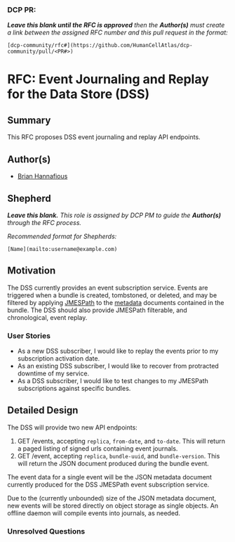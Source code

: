 ### DCP PR:

***Leave this blank until the RFC is approved** then the **Author(s)** must create a link between the assigned RFC number and this pull request in the format:*

`[dcp-community/rfc#](https://github.com/HumanCellAtlas/dcp-community/pull/<PR#>)`

# RFC: Event Journaling and Replay for the Data Store (DSS)

## Summary

This RFC proposes DSS event journaling and replay API endpoints.

## Author(s)

* [Brian Hannafious](mailto:bhannafi@ucsc.edu)

## Shepherd
***Leave this blank.** This role is assigned by DCP PM to guide the **Author(s)** through the RFC process.*

*Recommended format for Shepherds:*

 `[Name](mailto:username@example.com)`

## Motivation

The DSS currently provides an event subscription service. Events are triggered when a bundle is created, tombstoned, or
deleted, and may be filtered by applying [JMESPath](http://jmespath.org/) to the
[metadata](https://github.com/HumanCellAtlas/metadata-schema) documents contained in the bundle. The DSS should also
provide JMESPath filterable, and chronological, event replay.

### User Stories

* As a new DSS subscriber, I would like to replay the events prior to my subscription activation date.
* As an existing DSS subscriber, I would like to recover from protracted downtime of my service.
* As a DSS subscriber, I would like to test changes to my JMESPath subscriptions against specific bundles.

## Detailed Design

The DSS will provide two new API endpoints:
  1. GET /events, accepting `replica`, `from-date`, and `to-date`. This will return a paged listing of signed urls
     containing event journals.
  1. GET /event, accepting `replica`, `bundle-uuid`, and `bundle-version`. This will return the JSON
     document produced during the bundle event.

The event data for a single event will be the JSON metadata document currently produced for the DSS JMESPath event
subscription service.

Due to the (currently unbounded) size of the JSON metadata document, new events will be stored directly on object storage
as single objects. An offline daemon will compile events into journals, as needed.

### Unresolved Questions
